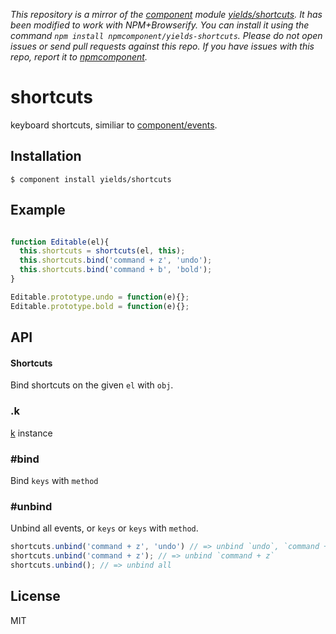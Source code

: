 *This repository is a mirror of the [component](http://component.io) module [yields/shortcuts](http://github.com/yields/shortcuts). It has been modified to work with NPM+Browserify. You can install it using the command `npm install npmcomponent/yields-shortcuts`. Please do not open issues or send pull requests against this repo. If you have issues with this repo, report it to [npmcomponent](https://github.com/airportyh/npmcomponent).*

# shortcuts

  keyboard shortcuts, similiar to [component/events](https://github.com/component/events).

## Installation

    $ component install yields/shortcuts

## Example

```js

function Editable(el){
  this.shortcuts = shortcuts(el, this);
  this.shortcuts.bind('command + z', 'undo');
  this.shortcuts.bind('command + b', 'bold');
}

Editable.prototype.undo = function(e){};
Editable.prototype.bold = function(e){};

```

## API

#### Shortcuts

  Bind shortcuts on the given `el` with `obj`.

### .k

  [k](/yields/k) instance

### #bind

  Bind `keys` with `method`

### #unbind

  Unbind all events, or `keys` or `keys` with `method`.

```js
shortcuts.unbind('command + z', 'undo') // => unbind `undo`, `command + z`
shortcuts.unbind('command + z'); // => unbind `command + z`
shortcuts.unbind(); // => unbind all
```

## License

  MIT

